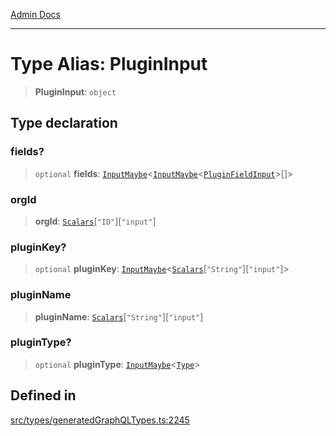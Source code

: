 [Admin Docs](/)

***

# Type Alias: PluginInput

> **PluginInput**: `object`

## Type declaration

### fields?

> `optional` **fields**: [`InputMaybe`](InputMaybe.md)\<[`InputMaybe`](InputMaybe.md)\<[`PluginFieldInput`](PluginFieldInput.md)\>[]\>

### orgId

> **orgId**: [`Scalars`](Scalars.md)\[`"ID"`\]\[`"input"`\]

### pluginKey?

> `optional` **pluginKey**: [`InputMaybe`](InputMaybe.md)\<[`Scalars`](Scalars.md)\[`"String"`\]\[`"input"`\]\>

### pluginName

> **pluginName**: [`Scalars`](Scalars.md)\[`"String"`\]\[`"input"`\]

### pluginType?

> `optional` **pluginType**: [`InputMaybe`](InputMaybe.md)\<[`Type`](Type.md)\>

## Defined in

[src/types/generatedGraphQLTypes.ts:2245](https://github.com/Suyash878/talawa-api/blob/cfd688207611ba245c99edd8dbaccb2cdbf6a043/src/types/generatedGraphQLTypes.ts#L2245)
